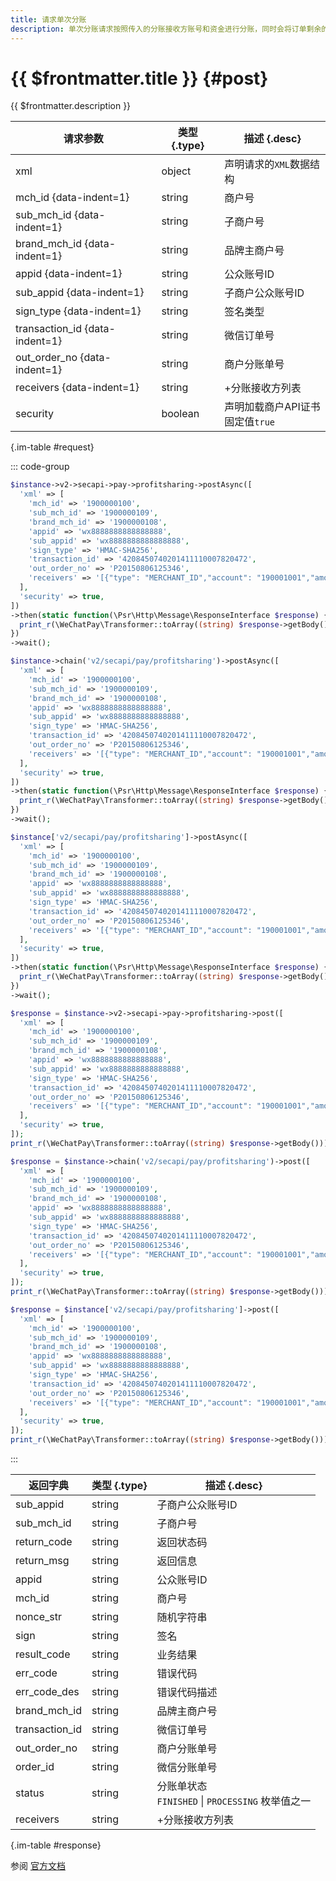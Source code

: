 ```yaml
---
title: 请求单次分账
description: 单次分账请求按照传入的分账接收方账号和资金进行分账，同时会将订单剩余的待分账金额解冻给特约商户。故操作成功后，订单不能再进行分账，也不能进行分账完结。
---
```


# {{ $frontmatter.title }} {#post}

{{ $frontmatter.description }}

| 请求参数 | 类型 {.type} | 描述 {.desc}
| --- | --- | ---
| xml | object | 声明请求的`XML`数据结构
| mch_id {data-indent=1} | string | 商户号
| sub_mch_id {data-indent=1} | string | 子商户号
| brand_mch_id {data-indent=1} | string | 品牌主商户号
| appid {data-indent=1} | string | 公众账号ID
| sub_appid {data-indent=1} | string | 子商户公众账号ID
| sign_type {data-indent=1} | string | 签名类型
| transaction_id {data-indent=1} | string | 微信订单号
| out_order_no {data-indent=1} | string | 商户分账单号
| receivers {data-indent=1} | string | +分账接收方列表
| security | boolean | 声明加载商户API证书<br/>固定值`true`

{.im-table #request}

::: code-group

```php [异步纯链式]
$instance->v2->secapi->pay->profitsharing->postAsync([
  'xml' => [
    'mch_id' => '1900000100',
    'sub_mch_id' => '1900000109',
    'brand_mch_id' => '1900000108',
    'appid' => 'wx8888888888888888',
    'sub_appid' => 'wx8888888888888888',
    'sign_type' => 'HMAC-SHA256',
    'transaction_id' => '4208450740201411110007820472',
    'out_order_no' => 'P20150806125346',
    'receivers' => '[{"type": "MERCHANT_ID","account": "190001001","amount": 100,"description": "分到商户""detail_id": "36011111111111111111111""finish_time": "20180608170132""receiver_mchid": "1900000110""result": "SUCCESS"}, {"type": "PERSONAL_OPENID","account": "86693952","amount": 888,"description": "分到个人""detail_id": "36011111111111111111111""finish_time": "20180608170132""receiver_mchid": "1900000110""result": "SUCCESS"}]',
  ],
  'security' => true,
])
->then(static function(\Psr\Http\Message\ResponseInterface $response) {
  print_r(\WeChatPay\Transformer::toArray((string) $response->getBody()));
})
->wait();
```

```php [异步声明式]
$instance->chain('v2/secapi/pay/profitsharing')->postAsync([
  'xml' => [
    'mch_id' => '1900000100',
    'sub_mch_id' => '1900000109',
    'brand_mch_id' => '1900000108',
    'appid' => 'wx8888888888888888',
    'sub_appid' => 'wx8888888888888888',
    'sign_type' => 'HMAC-SHA256',
    'transaction_id' => '4208450740201411110007820472',
    'out_order_no' => 'P20150806125346',
    'receivers' => '[{"type": "MERCHANT_ID","account": "190001001","amount": 100,"description": "分到商户""detail_id": "36011111111111111111111""finish_time": "20180608170132""receiver_mchid": "1900000110""result": "SUCCESS"}, {"type": "PERSONAL_OPENID","account": "86693952","amount": 888,"description": "分到个人""detail_id": "36011111111111111111111""finish_time": "20180608170132""receiver_mchid": "1900000110""result": "SUCCESS"}]',
  ],
  'security' => true,
])
->then(static function(\Psr\Http\Message\ResponseInterface $response) {
  print_r(\WeChatPay\Transformer::toArray((string) $response->getBody()));
})
->wait();
```

```php [异步属性式]
$instance['v2/secapi/pay/profitsharing']->postAsync([
  'xml' => [
    'mch_id' => '1900000100',
    'sub_mch_id' => '1900000109',
    'brand_mch_id' => '1900000108',
    'appid' => 'wx8888888888888888',
    'sub_appid' => 'wx8888888888888888',
    'sign_type' => 'HMAC-SHA256',
    'transaction_id' => '4208450740201411110007820472',
    'out_order_no' => 'P20150806125346',
    'receivers' => '[{"type": "MERCHANT_ID","account": "190001001","amount": 100,"description": "分到商户""detail_id": "36011111111111111111111""finish_time": "20180608170132""receiver_mchid": "1900000110""result": "SUCCESS"}, {"type": "PERSONAL_OPENID","account": "86693952","amount": 888,"description": "分到个人""detail_id": "36011111111111111111111""finish_time": "20180608170132""receiver_mchid": "1900000110""result": "SUCCESS"}]',
  ],
  'security' => true,
])
->then(static function(\Psr\Http\Message\ResponseInterface $response) {
  print_r(\WeChatPay\Transformer::toArray((string) $response->getBody()));
})
->wait();
```

```php [同步纯链式]
$response = $instance->v2->secapi->pay->profitsharing->post([
  'xml' => [
    'mch_id' => '1900000100',
    'sub_mch_id' => '1900000109',
    'brand_mch_id' => '1900000108',
    'appid' => 'wx8888888888888888',
    'sub_appid' => 'wx8888888888888888',
    'sign_type' => 'HMAC-SHA256',
    'transaction_id' => '4208450740201411110007820472',
    'out_order_no' => 'P20150806125346',
    'receivers' => '[{"type": "MERCHANT_ID","account": "190001001","amount": 100,"description": "分到商户""detail_id": "36011111111111111111111""finish_time": "20180608170132""receiver_mchid": "1900000110""result": "SUCCESS"}, {"type": "PERSONAL_OPENID","account": "86693952","amount": 888,"description": "分到个人""detail_id": "36011111111111111111111""finish_time": "20180608170132""receiver_mchid": "1900000110""result": "SUCCESS"}]',
  ],
  'security' => true,
]);
print_r(\WeChatPay\Transformer::toArray((string) $response->getBody()));
```

```php [同步声明式]
$response = $instance->chain('v2/secapi/pay/profitsharing')->post([
  'xml' => [
    'mch_id' => '1900000100',
    'sub_mch_id' => '1900000109',
    'brand_mch_id' => '1900000108',
    'appid' => 'wx8888888888888888',
    'sub_appid' => 'wx8888888888888888',
    'sign_type' => 'HMAC-SHA256',
    'transaction_id' => '4208450740201411110007820472',
    'out_order_no' => 'P20150806125346',
    'receivers' => '[{"type": "MERCHANT_ID","account": "190001001","amount": 100,"description": "分到商户""detail_id": "36011111111111111111111""finish_time": "20180608170132""receiver_mchid": "1900000110""result": "SUCCESS"}, {"type": "PERSONAL_OPENID","account": "86693952","amount": 888,"description": "分到个人""detail_id": "36011111111111111111111""finish_time": "20180608170132""receiver_mchid": "1900000110""result": "SUCCESS"}]',
  ],
  'security' => true,
]);
print_r(\WeChatPay\Transformer::toArray((string) $response->getBody()));
```

```php [同步属性式]
$response = $instance['v2/secapi/pay/profitsharing']->post([
  'xml' => [
    'mch_id' => '1900000100',
    'sub_mch_id' => '1900000109',
    'brand_mch_id' => '1900000108',
    'appid' => 'wx8888888888888888',
    'sub_appid' => 'wx8888888888888888',
    'sign_type' => 'HMAC-SHA256',
    'transaction_id' => '4208450740201411110007820472',
    'out_order_no' => 'P20150806125346',
    'receivers' => '[{"type": "MERCHANT_ID","account": "190001001","amount": 100,"description": "分到商户""detail_id": "36011111111111111111111""finish_time": "20180608170132""receiver_mchid": "1900000110""result": "SUCCESS"}, {"type": "PERSONAL_OPENID","account": "86693952","amount": 888,"description": "分到个人""detail_id": "36011111111111111111111""finish_time": "20180608170132""receiver_mchid": "1900000110""result": "SUCCESS"}]',
  ],
  'security' => true,
]);
print_r(\WeChatPay\Transformer::toArray((string) $response->getBody()));
```

:::

| 返回字典 | 类型 {.type} | 描述 {.desc}
| --- | --- | ---
| sub_appid | string | 子商户公众账号ID
| sub_mch_id | string | 子商户号
| return_code | string | 返回状态码
| return_msg | string | 返回信息
| appid | string | 公众账号ID
| mch_id | string | 商户号
| nonce_str | string | 随机字符串
| sign | string | 签名
| result_code | string | 业务结果
| err_code | string | 错误代码
| err_code_des | string | 错误代码描述
| brand_mch_id | string | 品牌主商户号
| transaction_id | string | 微信订单号
| out_order_no | string | 商户分账单号
| order_id | string | 微信分账单号
| status | string | 分账单状态<br/>`FINISHED` \| `PROCESSING` 枚举值之一
| receivers | string | +分账接收方列表

{.im-table #response}

参阅 [官方文档](https://pay.weixin.qq.com/wiki/doc/api/allocation_sl.php?chapter=25_1&index=1)

